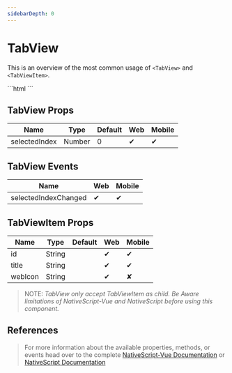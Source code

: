 ```yaml
---
sidebarDepth: 0
---
```


# TabView

This is an overview of the most common usage of `<TabView>` and `<TabViewItem>`.

<DocExampleBox codeBox="https://codesandbox.io/s/30vr9xw6nm">
```html
<TabView :selectedIndex="selectedIndex" @selectedIndexChanged="changed">
    <TabViewItem title="Tab 1" webIcon="fa fa-eye">
        <StackLayout>
            <Label text="Content for Tab 1"/>
        </StackLayout>
    </TabViewItem>
    <TabViewItem title="Tab 2">
        <Label text="Content for Tab 2"/>
    </TabViewItem>
    <TabViewItem title="Tab 3">
        <Label text="Content for Tab 3"/>
    </TabViewItem>
</TabView>
```
<TabViewDoc />
</DocExampleBox>

## TabView Props

| Name          | Type   | Default | Web | Mobile |
| ------------- | ------ | ------- | --- | ------ |
| selectedIndex | Number | 0       | ✔   | ✔      |

## TabView Events

| Name                 | Web | Mobile |
| -------------------- | --- | ------ |
| selectedIndexChanged | ✔   | ✔      |

## TabViewItem Props

| Name    | Type   | Default | Web | Mobile |
| ------- | ------ | ------- | --- | ------ |
| id      | String |         | ✔   | ✔      |
| title   | String |         | ✔   | ✔      |
| webIcon | String |         | ✔   | ✘      |

> NOTE: *TabView only accept TabViewItem as child.*
 > _Be Aware limitations of NativeScript-Vue and NativeScript before using this component._

## References

> For more information about the available properties, methods, or events head over to the complete [NativeScript-Vue Documentation](https://nativescript-vue.org/en/docs/elements/components/tab-view/)
> or [NativeScript Documentation](https://docs.nativescript.org/ui/ns-ui-widgets/tab-view)
